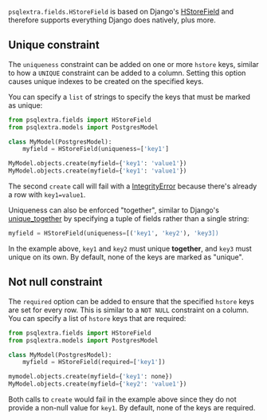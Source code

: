 `psqlextra.fields.HStoreField` is based on Django's [HStoreField](https://docs.djangoproject.com/en/1.10/ref/contrib/postgres/fields/#hstorefield) and therefore supports everything Django does natively, plus more.

## Unique constraint
The `uniqueness` constraint can be added on one or more `hstore` keys, similar to how a `UNIQUE` constraint can be added to a column. Setting this option causes unique indexes to be created on the specified keys.

You can specify a `list` of strings to specify the keys that must be marked as unique:

```python
from psqlextra.fields import HStoreField
from psqlextra.models import PostgresModel

class MyModel(PostgresModel):
    myfield = HStoreField(uniqueness=['key1']

MyModel.objects.create(myfield={'key1': 'value1'})
MyModel.objects.create(myfield={'key1': 'value1'})
```

The second `create` call will fail with a [IntegrityError](https://docs.djangoproject.com/en/1.10/ref/exceptions/#django.db.IntegrityError) because there's already a row with `key1=value1`.

Uniqueness can also be enforced "together", similar to Django's [unique_together](https://docs.djangoproject.com/en/1.10/ref/models/options/#unique-together) by specifying a tuple of fields rather than a single string:

```python
myfield = HStoreField(uniqueness=[('key1', 'key2'), 'key3])
```

In the example above, `key1` and `key2` must unique **together**, and `key3` must unique on its own. By default, none of the keys are marked as "unique".

## Not null constraint
The `required` option can be added to ensure that the specified `hstore` keys are set for every row. This is similar to a `NOT NULL` constraint on a column. You can specify a list of `hstore` keys that are required:

```python
from psqlextra.fields import HStoreField
from psqlextra.models import PostgresModel

class MyModel(PostgresModel):
    myfield = HStoreField(required=['key1'])

mymodel.objects.create(myfield={'key1': none})
MyModel.objects.create(myfield={'key2': 'value1'})
```

Both calls to `create` would fail in the example above since they do not provide a non-null value for `key1`. By default, none of the keys are required.
